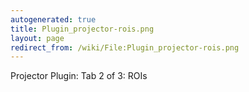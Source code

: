 ```yaml
---
autogenerated: true
title: Plugin_projector-rois.png
layout: page
redirect_from: /wiki/File:Plugin_projector-rois.png
---
```


Projector Plugin: Tab 2 of 3: ROIs
